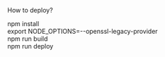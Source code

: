 How to deploy?

npm install <br />
export NODE_OPTIONS=--openssl-legacy-provider<br />
npm run build<br />
npm run deploy
